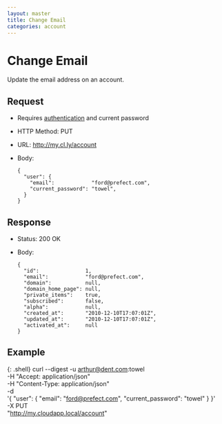 ```yaml
---
layout: master
title: Change Email
categories: account
---
```


# Change Email

Update the email address on an account.


## Request

- Requires [authentication](/authentication/) and current password
- HTTP Method: PUT
- URL: http://my.cl.ly/account
- Body:

      {
        "user": {
          "email":            "ford@prefect.com",
          "current_password": "towel",
        }
      }


## Response

- Status: 200 OK
- Body:

      {
        "id":               1,
        "email":            "ford@prefect.com",
        "domain":           null,
        "domain_home_page": null,
        "private_items":    true,
        "subscribed":       false,
        "alpha":            null,
        "created_at":       "2010-12-10T17:07:01Z",
        "updated_at":       "2010-12-10T17:07:01Z",
        "activated_at":     null
      }


## Example

{: .shell}
    curl --digest -u arthur@dent.com:towel \
         -H "Accept: application/json" \
         -H "Content-Type: application/json" \
         -d \
           '{
              "user": {
                "email":            "ford@prefect.com",
                "current_password": "towel"
              }
            }' \
         -X PUT \
         "http://my.cloudapp.local/account"
